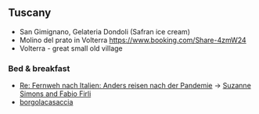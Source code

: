 ## Tuscany

- San Gimignano, Gelateria Dondoli (Safran ice cream)
- Molino del prato in Volterra https://www.booking.com/Share-4zmW24
- Volterra - great small old village
### Bed & breakfast

 - [Re: Fernweh nach Italien: Anders reisen nach der Pandemie](https://www.arte.tv/de/videos/100292-004-A/re-fernweh-nach-italien/) -> [Suzanne Simons and Fabio Firli](https://pillowandpepper.com/en/italien/toskana/follonico)
 - [borgolacasaccia](https://www.borgolacasaccia.it/en/holiday-apartments/pag-1.html)
